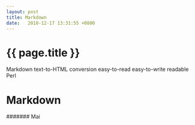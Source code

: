 ```yaml
---
layout: post
title: Markdown
date:   2018-12-17 13:31:55 +0800
---
```


{{ page.title }}
================



Markdown    text-to-HTML    conversion    easy-to-read easy-to-write    readable    Perl


# Markdown
####### Mai
